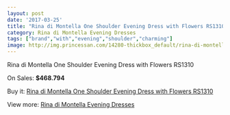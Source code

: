 ```yaml
---
layout: post
date: '2017-03-25'
title: "Rina di Montella One Shoulder Evening Dress with Flowers RS1310"
category: Rina di Montella Evening Dresses
tags: ["brand","with","evening","shoulder","charming"]
image: http://img.princessan.com/14280-thickbox_default/rina-di-montella-one-shoulder-evening-dress-with-flowers-rs1310.jpg
---
```

Rina di Montella One Shoulder Evening Dress with Flowers RS1310

On Sales: **$468.794**
<a href="https://www.princessan.com/en/rina-di-montella-evening-dresses/6685-rina-di-montella-one-shoulder-evening-dress-with-flowers-rs1310.html"><amp-img layout="responsive" width="600" height="600" src="//img.princessan.com/14280-thickbox_default/rina-di-montella-one-shoulder-evening-dress-with-flowers-rs1310.jpg" alt="Rina di Montella One Shoulder Evening Dress with Flowers RS1310 0" /></a>
<a href="https://www.princessan.com/en/rina-di-montella-evening-dresses/6685-rina-di-montella-one-shoulder-evening-dress-with-flowers-rs1310.html"><amp-img layout="responsive" width="600" height="600" src="//img.princessan.com/14281-thickbox_default/rina-di-montella-one-shoulder-evening-dress-with-flowers-rs1310.jpg" alt="Rina di Montella One Shoulder Evening Dress with Flowers RS1310 1" /></a>

Buy it: [Rina di Montella One Shoulder Evening Dress with Flowers RS1310](https://www.princessan.com/en/rina-di-montella-evening-dresses/6685-rina-di-montella-one-shoulder-evening-dress-with-flowers-rs1310.html "Rina di Montella One Shoulder Evening Dress with Flowers RS1310")

View more: [Rina di Montella Evening Dresses](https://www.princessan.com/en/53-rina-di-montella-evening-dresses "Rina di Montella Evening Dresses")